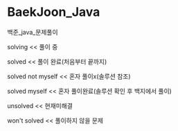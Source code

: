 # BaekJoon_Java
백준_java_문제풀이

solving       << 풀이 중

solved        << 풀이 완료(처음부터 끝까지)

solved not myself << 혼자 풀이x(솔루션 참조)

solved myself << 혼자 풀이완료(솔루션 확인 후 백지에서 풀이)

unsolved      << 현재미해결

won't solved  << 풀이하지 않을 문제
